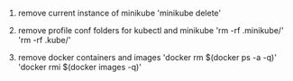 1. remove current instance of minikube
'minikube delete'

2. remove profile conf folders for kubectl and minikube
'rm -rf .minikube/'
'rm -rf .kube/'

3. remove docker containers and images
'docker rm $(docker ps -a -q)'
'docker rmi $(docker images -q)'


